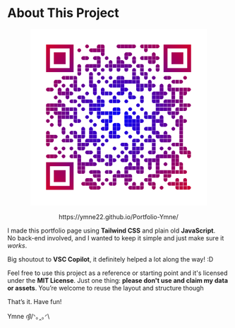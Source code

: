 # About This Project

<p align="center">
  <img src="image/QR/QR.png" alt="QR" width="400"/>
</p>

<p align="center">https://ymne22.github.io/Portfolio-Ymne/</p>

I made this portfolio page using **Tailwind CSS** and plain old **JavaScript**.  
No back-end involved, and I wanted to keep it simple and just make sure it *works*.

Big shoutout to **VSC Copilot**, it definitely helped a lot along the way! :D

Feel free to use this project as a reference or starting point and it's licensed under the **MIT License**.
Just one thing: **please don't use and claim my data or assets**. You’re welcome to reuse the layout and structure though

That’s it. Have fun!

Ymne ദ്ദി/ᐠ｡‸｡ᐟ\
